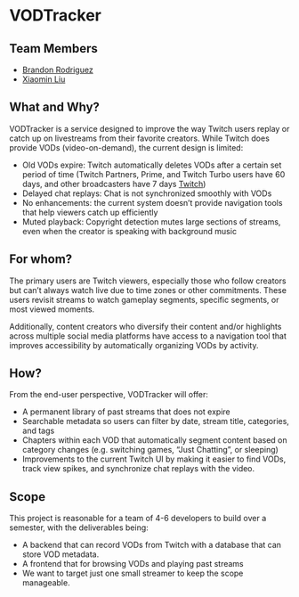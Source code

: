 # VODTracker

## Team Members
- [Brandon Rodriguez](https://github.com/bbranduhn)  
- [Xiaomin Liu](https://github.com/xl4624)  

## What and Why?  
VODTracker is a service designed to improve the way Twitch users replay or catch up on livestreams from their favorite creators. While Twitch does provide VODs (video-on-demand), the current design is limited:  
- Old VODs expire: Twitch automatically deletes VODs after a certain set period of time (Twitch Partners, Prime, and Twitch Turbo users have 60 days, and other broadcasters have 7 days [Twitch](https://help.twitch.tv/s/article/video-on-demand?language=en_US#vod))  
- Delayed chat replays: Chat is not synchronized smoothly with VODs  
- No enhancements: the current system doesn’t provide navigation tools that help viewers catch up efficiently  
- Muted playback: Copyright detection mutes large sections of streams, even when the creator is speaking with background music  

## For whom?
The primary users are Twitch viewers, especially those who follow creators but can’t always watch live due to time zones or other commitments. These users revisit streams to watch gameplay segments, specific segments, or most viewed moments.  

Additionally, content creators who diversify their content and/or highlights across multiple social media platforms have access to a navigation tool that improves accessibility by automatically organizing VODs by activity. 
	
## How?
From the end-user perspective, VODTracker will offer:
- A permanent library of past streams that does not expire
- Searchable metadata so users can filter by date, stream title, categories, and tags
- Chapters within each VOD that automatically segment content based on category changes (e.g. switching games, “Just Chatting”, or sleeping)
- Improvements to the current Twitch UI by making it easier to find VODs, track view spikes, and synchronize chat replays with the video.

## Scope
This project is reasonable for a team of 4-6 developers to build over a semester, with the deliverables being:
- A backend that can record VODs from Twitch with a database that can store VOD metadata.
- A frontend that for browsing VODs and playing past streams
- We want to target just one small streamer to keep the scope manageable.
